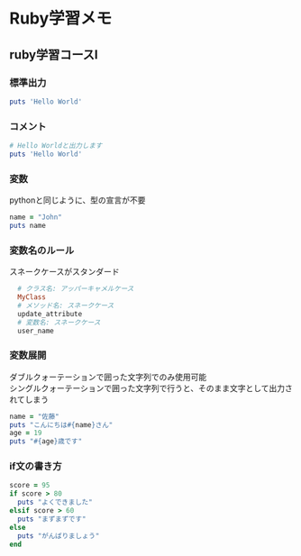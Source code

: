 # Ruby学習メモ
## ruby学習コースⅠ
### 標準出力
```ruby
puts 'Hello World'
```
### コメント
```ruby
# Hello Worldと出力します
puts 'Hello World'
```
### 変数
pythonと同じように、型の宣言が不要
```ruby
name = "John"
puts name
```
### 変数名のルール
スネークケースがスタンダード
```ruby
  # クラス名: アッパーキャメルケース
  MyClass
  # メソッド名: スネークケース
  update_attribute
  # 変数名: スネークケース
  user_name
```
### 変数展開
ダブルクォーテーションで囲った文字列でのみ使用可能<br>
シングルクォーテーションで囲った文字列で行うと、そのまま文字として出力されてしまう
```ruby
name = "佐藤"
puts "こんにちは#{name}さん"
age = 19
puts "#{age}歳です"
```
### if文の書き方
```ruby
score = 95
if score > 80
  puts "よくできました"
elsif score > 60
  puts "まずまずです"
else 
  puts "がんばりましょう"
end
```
